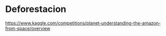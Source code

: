 # Deforestacion

https://www.kaggle.com/competitions/planet-understanding-the-amazon-from-space/overview


